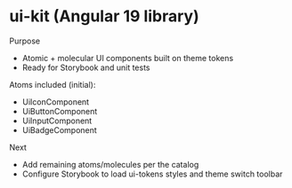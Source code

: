 # ui-kit (Angular 19 library)

Purpose
- Atomic + molecular UI components built on theme tokens
- Ready for Storybook and unit tests

Atoms included (initial):
- UiIconComponent
- UiButtonComponent
- UiInputComponent
- UiBadgeComponent

Next
- Add remaining atoms/molecules per the catalog
- Configure Storybook to load ui-tokens styles and theme switch toolbar

